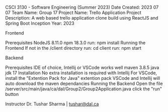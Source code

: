 CSCI 3130 - Software Engineering (Summer 2023)
Date Created: 2023 07 07
Team Name: Group 17
Project Name: Trello Application
Project Description: A web based trello application clone build using ReactJS and Spring Boot
Inception Year: 2023

Frontend

Prerequisites
NodeJS 8.11.0
npm 18.3.0
run: npm install
Running the Frontend
If not in the /client directory run: cd client
run: npm start

Backend

Prerequisites
IDE of choice, Intellij or VSCode works well
maven 3.8.5
java jdk 17
Installation
No extra installation is required with Intellij
For VSCode, install the "Extention Pack for Java" extention pack
VSCode and Intellij will auto download the maven dependancies
Running the Backend
Open the file /server/src/main/java/ca/dal/Group2/Group2Application.java
click the "run" button


Instructor
Dr. Tushar Sharma | tushar@dal.ca
